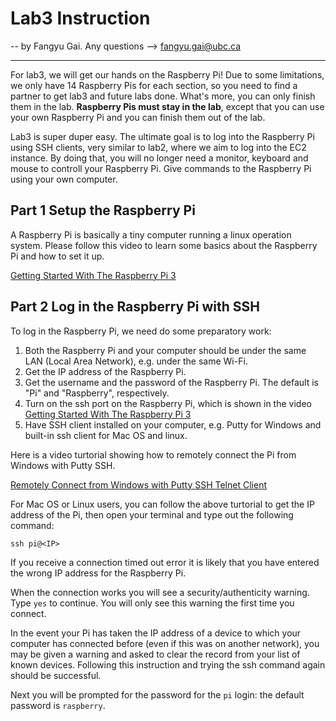 # Lab3 Instruction

-- by Fangyu Gai. Any questions --> fangyu.gai@ubc.ca

---

For lab3, we will get our hands on the Raspberry Pi!
Due to some limitations, we only have 14 Raspberry Pis for each section, so you need to find a partner to get lab3 and future labs done.
What's more, you can only finish them in the lab.
**Raspberry Pis must stay in the lab**, except that you can use your own Raspberry Pi and you can finish them out of the lab.

Lab3 is super duper easy. The ultimate goal is to log into the Raspberry Pi using SSH clients, very similar to lab2, where we aim to log into the EC2 instance.
By doing that, you will no longer need a monitor, keyboard and mouse to controll your Raspberry Pi.
Give commands to the Raspberry Pi using your own computer.

## Part 1 Setup the Raspberry Pi

A Raspberry Pi is basically a tiny computer running a linux operation system.
Please follow this video to learn some basics about the Raspberry Pi and how to set it up.

[Getting Started With The Raspberry Pi 3](https://www.youtube.com/watch?v=gbJB3387xUw)

## Part 2 Log in the Raspberry Pi with SSH

To log in the Raspberry Pi, we need do some preparatory work:

1. Both the Raspberry Pi and your computer should be under the same LAN (Local Area Network), e.g. under the same Wi-Fi.
2. Get the IP address of the Raspberry Pi.
3. Get the username and the password of the Raspberry Pi. The default is "Pi" and "Raspberry", respectively.
4. Turn on the ssh port on the Raspberry Pi, which is shown in the video [Getting Started With The Raspberry Pi 3](https://www.youtube.com/watch?v=gbJB3387xUw)
5. Have SSH client installed on your computer, e.g. Putty for Windows and built-in ssh client for Mac OS and linux.

Here is a video turtorial showing how to remotely connect the Pi from Windows with Putty SSH.

[Remotely Connect from Windows with Putty SSH Telnet Client](https://www.youtube.com/watch?v=nQo5Qhvx5nc)

For Mac OS or Linux users, you can follow the above turtorial to get the IP address of the Pi, then open your terminal and type out the following command:

```
ssh pi@<IP>
```

If you receive a connection timed out error it is likely that you have entered the wrong IP address for the Raspberry Pi.

When the connection works you will see a security/authenticity warning. Type `yes` to continue. You will only see this warning the first time you connect.

In the event your Pi has taken the IP address of a device to which your computer has connected before (even if this was on another network), you may be given a warning and asked to clear the record from your list of known devices.
Following this instruction and trying the ssh command again should be successful.

Next you will be prompted for the password for the `pi` login: the default password is `raspberry`. 
